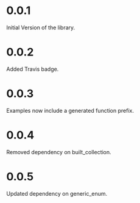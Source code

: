 # 0.0.1

Initial Version of the library.

# 0.0.2

Added Travis badge.

# 0.0.3

Examples now include a generated function prefix.

# 0.0.4

Removed dependency on built_collection.

# 0.0.5

Updated dependency on generic_enum. 
